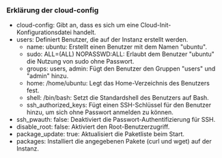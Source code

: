 ### Erklärung der cloud-config

- cloud-config: Gibt an, dass es sich um eine Cloud-Init-Konfigurationsdatei handelt.  
- users: Definiert Benutzer, die auf der Instanz erstellt werden.  
  - name: ubuntu: Erstellt einen Benutzer mit dem Namen "ubuntu".  
  - sudo: ALL=(ALL) NOPASSWD:ALL: Erlaubt dem Benutzer "ubuntu" die Nutzung von sudo ohne Passwort.  
  - groups: users, admin: Fügt den Benutzer den Gruppen "users" und "admin" hinzu.  
  - home: /home/ubuntu: Legt das Home-Verzeichnis des Benutzers fest.  
  - shell: /bin/bash: Setzt die Standardshell des Benutzers auf Bash.  
  - ssh_authorized_keys: Fügt einen SSH-Schlüssel für den Benutzer hinzu, um sich ohne Passwort anmelden zu können.  
- ssh_pwauth: false: Deaktiviert die Passwort-Authentifizierung für SSH.  
- disable_root: false: Aktiviert den Root-Benutzerzugriff.  
- package_update: true: Aktualisiert die Paketliste beim Start.  
- packages: Installiert die angegebenen Pakete (curl und wget) auf der Instanz.
